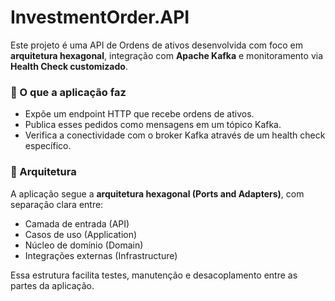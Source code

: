 # InvestmentOrder.API

Este projeto é uma API de Ordens de ativos desenvolvida com foco em **arquitetura hexagonal**, integração com **Apache Kafka** e monitoramento via **Health Check customizado**.

### 🔁 O que a aplicação faz

- Expõe um endpoint HTTP que recebe ordens de ativos.
- Publica esses pedidos como mensagens em um tópico Kafka.
- Verifica a conectividade com o broker Kafka através de um health check específico.

### 🧱 Arquitetura

A aplicação segue a **arquitetura hexagonal (Ports and Adapters)**, com separação clara entre:

- Camada de entrada (API)
- Casos de uso (Application)
- Núcleo de domínio (Domain)
- Integrações externas (Infrastructure)

Essa estrutura facilita testes, manutenção e desacoplamento entre as partes da aplicação.
